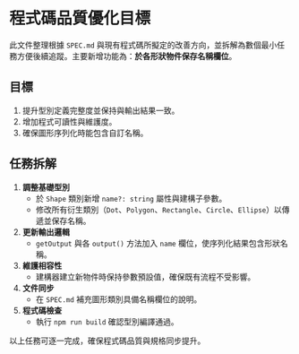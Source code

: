 # 程式碼品質優化目標

此文件整理根據 `SPEC.md` 與現有程式碼所擬定的改善方向，並拆解為數個最小任務方便後續追蹤。主要新增功能為：**於各形狀物件保存名稱欄位**。

## 目標
1. 提升型別定義完整度並保持與輸出結果一致。
2. 增加程式可讀性與維護度。
3. 確保圖形序列化時能包含自訂名稱。

## 任務拆解
1. **調整基礎型別**
   - 於 `Shape` 類別新增 `name?: string` 屬性與建構子參數。
   - 修改所有衍生類別（`Dot`、`Polygon`、`Rectangle`、`Circle`、`Ellipse`）以傳遞並保存名稱。
2. **更新輸出邏輯**
   - `getOutput` 與各 `output()` 方法加入 `name` 欄位，使序列化結果包含形狀名稱。
3. **維護相容性**
   - 建構器建立新物件時保持參數預設值，確保既有流程不受影響。
4. **文件同步**
   - 在 `SPEC.md` 補充圖形類別具備名稱欄位的說明。
5. **程式碼檢查**
   - 執行 `npm run build` 確認型別編譯通過。

以上任務可逐一完成，確保程式碼品質與規格同步提升。
